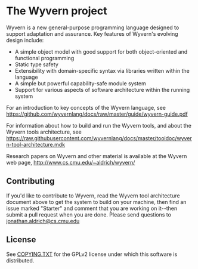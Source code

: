The Wyvern project
==================
Wyvern is a new general-purpose programming language designed to support adaptation and assurance.  Key features of Wyvern's evolving design include:

* A simple object model with good support for both object-oriented and functional programming
* Static type safety
* Extensibility with domain-specific syntax via libraries written within the language
* A simple but powerful capability-safe module system
* Support for various aspects of software architecture within the running system

For an introduction to key concepts of the Wyvern language, see https://github.com/wyvernlang/docs/raw/master/guide/wyvern-guide.pdf

For information about how to build and run the Wyvern tools, and about the Wyvern tools architecture, see https://raw.githubusercontent.com/wyvernlang/docs/master/tooldoc/wyvern-tool-architecture.mdk


Research papers on Wyvern and other material is available at the Wyvern web page, http://www.cs.cmu.edu/~aldrich/wyvern/

Contributing
------------
If you'd like to contribute to Wyvern, read the Wyvern tool architecture document above to get the system to build on your machine, then find an issue marked "Starter" and comment that you are working on it--then submit a pull request when you are done.  Please send questions to jonathan.aldrich@cs.cmu.edu

License
---------------
See [COPYING.TXT](COPYING.TXT) for the GPLv2 license under which this software is distributed.
